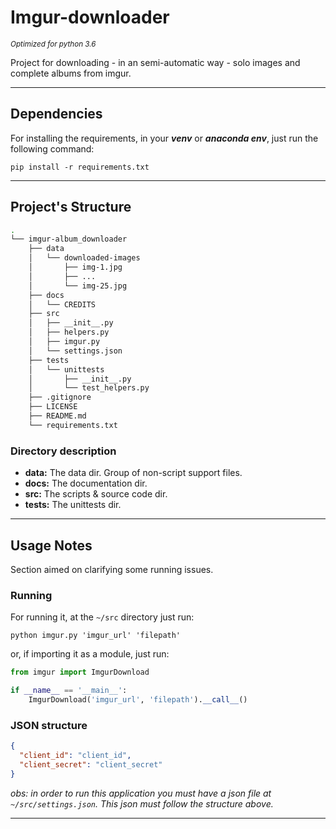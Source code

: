 # Imgur-downloader

<small>_Optimized for python 3.6_</small>

Project for downloading - in an semi-automatic way - solo images and complete 
albums from imgur. 

----------------------

## Dependencies

For installing the requirements, in your ___venv___ or ___anaconda env___, 
just run the following command:

```shell script
pip install -r requirements.txt
```

----------------

## Project's Structure

```bash 
.
└── imgur-album_downloader
    ├── data
    │   └── downloaded-images
    │       ├── img-1.jpg
    │       ├── ...
    │       └── img-25.jpg
    ├── docs
    │   └── CREDITS
    ├── src
    │   ├── __init__.py
    │   ├── helpers.py
    │   ├── imgur.py
    │   └── settings.json
    ├── tests
    │   └── unittests
    │       ├── __init__.py
    │       └── test_helpers.py
    ├── .gitignore
    ├── LICENSE
    ├── README.md
    └── requirements.txt
```

### Directory description

- __data:__ The data dir. Group of non-script support files.
- __docs:__ The documentation dir.
- __src:__ The scripts & source code dir.
- __tests:__ The unittests dir.

-----------------------

## Usage Notes

Section aimed on clarifying some running issues.

### Running

For running it, at the `~/src` directory just run:

```shell script
python imgur.py 'imgur_url' 'filepath'
``` 

or, if importing it as a module, just run:
````python
from imgur import ImgurDownload

if __name__ == '__main__':
    ImgurDownload('imgur_url', 'filepath').__call__()
````

### JSON structure

````json
{
  "client_id": "client_id",
  "client_secret": "client_secret"
}
````

_obs: in order to run this application you must have a json file at `~/src/settings.json`. This json must follow the structure above._

---------------
